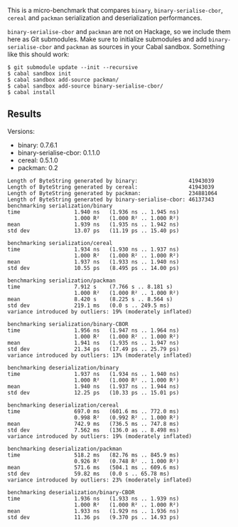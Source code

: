 This is a micro-benchmark that compares `binary`, `binary-serialise-cbor`,
`cereal` and `packman` serialization and deserialization performances.

`binary-serialise-cbor` and `packman` are not on Hackage, so we include them
here as Git submodules. Make sure to initialize submodules and add
`binary-serialise-cbor` and `packman` as sources in your Cabal sandbox.
Something like this should work:

```
$ git submodule update --init --recursive
$ cabal sandbox init
$ cabal sandbox add-source packman/
$ cabal sandbox add-source binary-serialise-cbor/
$ cabal install
```

## Results

Versions:

- binary: 0.7.6.1
- binary-serialise-cbor: 0.1.1.0
- cereal: 0.5.1.0
- packman: 0.2

```
Length of ByteString generated by binary:                41943039
Length of ByteString generated by cereal:                41943039
Length of ByteString generated by packman:               234881064
Length of ByteString generated by binary-serialise-cbor: 46137343
benchmarking serialization/binary
time                 1.940 ns   (1.936 ns .. 1.945 ns)
                     1.000 R²   (1.000 R² .. 1.000 R²)
mean                 1.939 ns   (1.935 ns .. 1.942 ns)
std dev              13.07 ps   (11.19 ps .. 15.40 ps)

benchmarking serialization/cereal
time                 1.934 ns   (1.930 ns .. 1.937 ns)
                     1.000 R²   (1.000 R² .. 1.000 R²)
mean                 1.937 ns   (1.933 ns .. 1.940 ns)
std dev              10.55 ps   (8.495 ps .. 14.00 ps)

benchmarking serialization/packman
time                 7.912 s    (7.766 s .. 8.181 s)
                     1.000 R²   (1.000 R² .. 1.000 R²)
mean                 8.420 s    (8.225 s .. 8.564 s)
std dev              219.1 ms   (0.0 s .. 249.5 ms)
variance introduced by outliers: 19% (moderately inflated)

benchmarking serialization/binary-CBOR
time                 1.956 ns   (1.947 ns .. 1.964 ns)
                     1.000 R²   (1.000 R² .. 1.000 R²)
mean                 1.941 ns   (1.935 ns .. 1.947 ns)
std dev              21.34 ps   (17.49 ps .. 25.79 ps)
variance introduced by outliers: 13% (moderately inflated)

benchmarking deserialization/binary
time                 1.937 ns   (1.934 ns .. 1.940 ns)
                     1.000 R²   (1.000 R² .. 1.000 R²)
mean                 1.940 ns   (1.937 ns .. 1.944 ns)
std dev              12.25 ps   (10.33 ps .. 15.01 ps)

benchmarking deserialization/cereal
time                 697.0 ms   (601.6 ms .. 772.0 ms)
                     0.998 R²   (0.992 R² .. 1.000 R²)
mean                 742.9 ms   (736.5 ms .. 747.8 ms)
std dev              7.562 ms   (136.0 as .. 8.498 ms)
variance introduced by outliers: 19% (moderately inflated)

benchmarking deserialization/packman
time                 518.2 ms   (82.76 ms .. 845.9 ms)
                     0.926 R²   (0.748 R² .. 1.000 R²)
mean                 571.6 ms   (504.1 ms .. 609.6 ms)
std dev              59.82 ms   (0.0 s .. 65.78 ms)
variance introduced by outliers: 23% (moderately inflated)

benchmarking deserialization/binary-CBOR
time                 1.936 ns   (1.933 ns .. 1.939 ns)
                     1.000 R²   (1.000 R² .. 1.000 R²)
mean                 1.933 ns   (1.929 ns .. 1.936 ns)
std dev              11.36 ps   (9.370 ps .. 14.93 ps)
```
